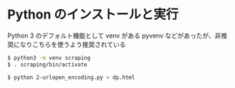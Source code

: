 # Python のインストールと実行

Python 3 のデフォルト機能として venv がある
pyvenv などがあったが、非推奨になりこちらを使うよう推奨されている

```bash
$ python3 -m venv scraping
$ . scraping/bin/activate
```

```bash
$ python 2-urlopen_encoding.py > dp.html
```
